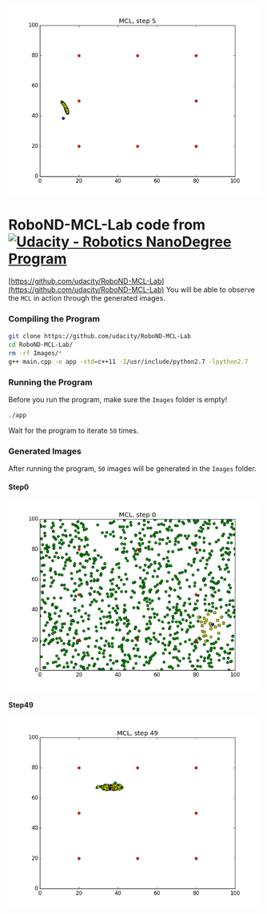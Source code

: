 ![](./media/step0-49.gif)

# RoboND-MCL-Lab code from  [![Udacity - Robotics NanoDegree Program](https://s3-us-west-1.amazonaws.com/udacity-robotics/Extra+Images/RoboND_flag.png)](https://www.udacity.com/robotics)
[https://github.com/udacity/RoboND-MCL-Lab](https://github.com/udacity/RoboND-MCL-Lab)
You will be able to observe the `MCL` in action through the generated images. 

### Compiling the Program
```sh
git clone https://github.com/udacity/RoboND-MCL-Lab
cd RoboND-MCL-Lab/
rm -rf Images/*
g++ main.cpp -o app -std=c++11 -I/usr/include/python2.7 -lpython2.7
```

### Running the Program
Before you run the program, make sure the `Images` folder is empty!
```sh
./app
```
Wait for the program to iterate `50` times.

### Generated Images
After running the program, `50` images will be generated in the `Images` folder.
#### Step0
![alt text](Images/Step0.png)
#### Step49
![alt text](Images/Step49.png)

